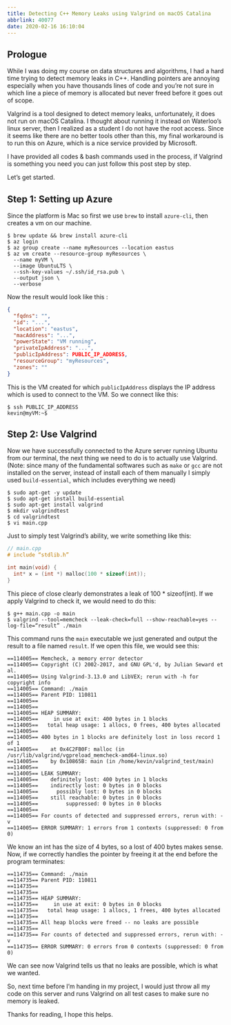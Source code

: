 ```yaml
---
title: Detecting C++ Memory Leaks using Valgrind on macOS Catalina
abbrlink: 40077
date: 2020-02-16 16:10:04
---
```


## Prologue

While I was doing my course on data structures and algorithms, I had a hard time trying to detect memory leaks in C++. Handling pointers are annoying especially when you have thousands lines of code and you’re not sure in which line a piece of memory is allocated but never freed before it goes out of scope.

Valgrind is a tool designed to detect memory leaks, unfortunately, it does not run on macOS Catalina. I thought about running it instead on Waterloo’s linux server, then I realized as a student I do not have the root access. Since it seems like there are no better tools other than this, my final workaround is to run this on Azure, which is a nice service provided by Microsoft.

I have provided all codes & bash commands used in the process, if Valgrind is something you need you can just follow this post step by step.

Let’s get started.

## Step 1: Setting up Azure

Since the platform is Mac so first we use `brew` to install `azure-cli`, then creates a vm on our machine.

```shell
$ brew update && brew install azure-cli
$ az login
$ az group create --name myResources --location eastus
$ az vm create --resource-group myResources \
  --name myVM \
  --image UbuntuLTS \
  --ssh-key-values ~/.ssh/id_rsa.pub \
  --output json \
  --verbose
```

Now the result would look like this :

```json
{
  "fqdns": "",
  "id": "...",
  "location": "eastus",
  "macAddress": "...",
  "powerState": "VM running",
  "privateIpAddress": "...",
  "publicIpAddress": PUBLIC_IP_ADDRESS,
  "resourceGroup": "myResources",
  "zones": ""
}
```

This is the VM created for which `publicIpAddress` displays the IP address which is used to connect to the VM. So we connect like this:

```shell
$ ssh PUBLIC_IP_ADDRESS
kevin@myVM:~$
```

## Step 2: Use Valgrind

Now we have successfully connected to the Azure server running Ubuntu from our terminal, the next thing we need to do is to actually use Valgrind. (Note: since many of the fundamental softwares such as `make` or `gcc` are not installed on the server, instead of install each of them manually I simply used `build-essential`, which includes everything we need)

```shell
$ sudo apt-get -y update
$ sudo apt-get install build-essential
$ sudo apt-get install valgrind
$ mkdir valgrindtest
$ cd valgrindtest
$ vi main.cpp
```

Just to simply test Valgrind’s ability, we write something like this:

```cpp
// main.cpp
# include “stdlib.h”

int main(void) {
  int* x = (int *) malloc(100 * sizeof(int));
}
```

This piece of close clearly demonstrates a leak of 100 \* sizeof(int). If we apply Valgrind to check it, we would need to do this:

```shell
$ g++ main.cpp -o main
$ valgrind --tool=memcheck --leak-check=full --show-reachable=yes --log-file=“result” ./main
```

This command runs the `main` executable we just generated and output the result to a file named `result`. If we open this file, we would see this:

```
==114005== Memcheck, a memory error detector
==114005== Copyright (C) 2002-2017, and GNU GPL'd, by Julian Seward et al.
==114005== Using Valgrind-3.13.0 and LibVEX; rerun with -h for copyright info
==114005== Command: ./main
==114005== Parent PID: 110811
==114005==
==114005==
==114005== HEAP SUMMARY:
==114005==     in use at exit: 400 bytes in 1 blocks
==114005==   total heap usage: 1 allocs, 0 frees, 400 bytes allocated
==114005==
==114005== 400 bytes in 1 blocks are definitely lost in loss record 1 of 1
==114005==    at 0x4C2FB0F: malloc (in /usr/lib/valgrind/vgpreload_memcheck-amd64-linux.so)
==114005==    by 0x10865B: main (in /home/kevin/valgrind_test/main)
==114005==
==114005== LEAK SUMMARY:
==114005==    definitely lost: 400 bytes in 1 blocks
==114005==    indirectly lost: 0 bytes in 0 blocks
==114005==      possibly lost: 0 bytes in 0 blocks
==114005==    still reachable: 0 bytes in 0 blocks
==114005==         suppressed: 0 bytes in 0 blocks
==114005==
==114005== For counts of detected and suppressed errors, rerun with: -v
==114005== ERROR SUMMARY: 1 errors from 1 contexts (suppressed: 0 from 0)
```

We know an int has the size of 4 bytes, so a lost of 400 bytes makes sense. Now, if we correctly handles the pointer by freeing it at the end before the program terminates:

```
==114735== Command: ./main
==114735== Parent PID: 110811
==114735==
==114735==
==114735== HEAP SUMMARY:
==114735==     in use at exit: 0 bytes in 0 blocks
==114735==   total heap usage: 1 allocs, 1 frees, 400 bytes allocated
==114735==
==114735== All heap blocks were freed -- no leaks are possible
==114735==
==114735== For counts of detected and suppressed errors, rerun with: -v
==114735== ERROR SUMMARY: 0 errors from 0 contexts (suppressed: 0 from 0)
```

We can see now Valgrind tells us that no leaks are possible, which is what we wanted.

So, next time before I’m handing in my project, I would just throw all my code on this server and runs Valgrind on all test cases to make sure no memory is leaked.

Thanks for reading, I hope this helps.
